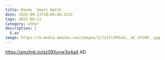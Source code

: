 ```yaml
---
title: Bands  Smart Watch
date: 2025-09-11T10:00:48.215Z
tags: 2025-09-11
Category: other
description: |
  5.xx
image: https://m.media-amazon.com/images/I/71StlVPOvGL._AC_SY500_.jpg
---
```

https://amzlink.to/az09Xuyw3p4aA
AD